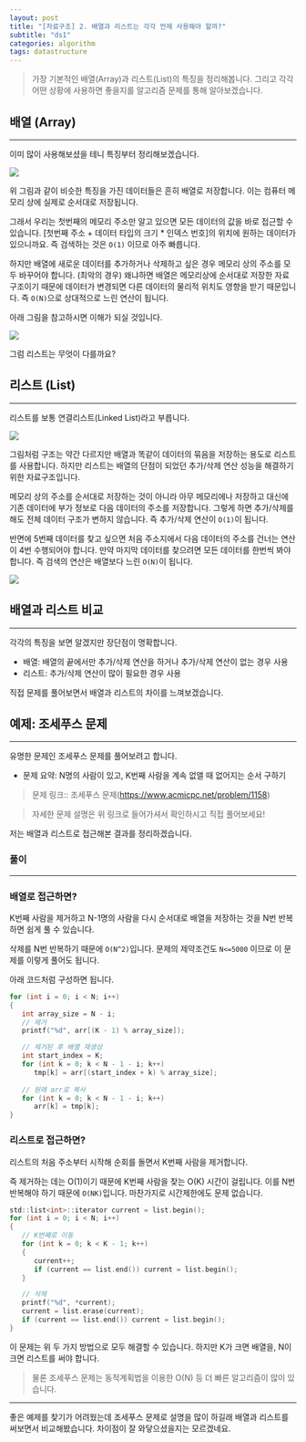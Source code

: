 ```yaml
---
layout: post
title: "[자료구조] 2. 배열과 리스트는 각각 언제 사용해야 할까?"
subtitle: "ds1"
categories: algorithm
tags: datastructure
---
```


> 가장 기본적인 배열(Array)과 리스트(List)의 특징을 정리해봅니다. 그리고 각각 어떤 상황에 사용하면 좋을지를 알고리즘 문제를 통해 알아보겠습니다.

## 배열 (Array)
---

이미 많이 사용해보셨을 테니 특징부터 정리해보겠습니다.

![](https://laboputer.github.io/assets/img/algorithm/ds/02_array.PNG)


위 그림과 같이 비슷한 특징을 가진 데이터들은 흔히 배열로 저장합니다. 이는 컴퓨터 메모리 상에 실제로 순서대로 저장됩니다.

그래서 우리는 첫번째의 메모리 주소만 알고 있으면 모든 데이터의 값을 바로 접근할 수 있습니다. [첫번째 주소 + 데이터 타입의 크기 * 인덱스 번호]의 위치에 원하는 데이터가 있으니까요.
즉 검색하는 것은 `O(1)` 이므로 아주 빠릅니다.

하지만 배열에 새로운 데이터를 추가하거나 삭제하고 싶은 경우 메모리 상의 주소를 모두 바꾸어야 합니다. (최악의 경우)
왜냐하면 배열은 메모리상에 순서대로 저장한 자료구조이기 때문에 데이터가 변경되면 다른 데이터의 물리적 위치도 영향을 받기 때문입니다.
즉 `O(N)`으로 상대적으로 느린 연산이 됩니다.

아래 그림을 참고하시면 이해가 되실 것입니다.

![](https://laboputer.github.io/assets/img/algorithm/ds/02_array2.PNG)

그럼 리스트는 무엇이 다를까요?

## 리스트 (List)
---

리스트를 보통 연결리스트(Linked List)라고 부릅니다.

![](https://laboputer.github.io/assets/img/algorithm/ds/02_list.PNG)

그림처럼 구조는 약간 다르지만 배열과 똑같이 데이터의 묶음을 저장하는 용도로 리스트를 사용합니다. 하지만 리스트는 배열의 단점이 되었던 추가/삭제 연산 성능을 해결하기 위한 자료구조입니다.

메모리 상의 주소를 순서대로 저장하는 것이 아니라 아무 메모리에나 저장하고 대신에 기존 데이터에 부가 정보로 다음 데이터의 주소를 저장합니다. 그렇게 하면
추가/삭제를 해도 전체 데이터 구조가 변하지 않습니다. 즉 추가/삭제 연산이 `O(1)`이 됩니다.

반면에 5번째 데이터를 찾고 싶으면 처음 주소지에서 다음 데이터의 주소를 건너는 연산이 4번 수행되어야 합니다. 만약 마지막 데이터를 찾으려면 모든 데이터를 한번씩 봐야 합니다.
즉 검색의 연산은 배열보다 느린 `O(N)`이 됩니다.

![](https://laboputer.github.io/assets/img/algorithm/ds/02_list2.PNG)

## 배열과 리스트 비교
---

각각의 특징을 보면 알겠지만 장단점이 명확합니다.

- 배열: 배열의 끝에서만 추가/삭제 연산을 하거나 추가/삭제 연산이 없는 경우 사용
- 리스트: 추가/삭제 연산이 많이 필요한 경우 사용

직접 문제를 풀어보면서 배열과 리스트의 차이를 느껴보겠습니다.

## 예제: 조세푸스 문제
---

유명한 문제인 조세푸스 문제를 풀어보려고 합니다.

- 문제 요약: N명의 사람이 있고, K번째 사람을 계속 없앨 때 없어지는 순서 구하기

> 문제 링크:: 조세푸스 문제(https://www.acmicpc.net/problem/1158)

> 자세한 문제 설명은 위 링크로 들어가셔서 확인하시고 직접 풀어보세요!

저는 배열과 리스트로 접근해본 결과를 정리하겠습니다.

### 풀이
---

### 배열로 접근하면?
K번째 사람을 제거하고 N-1명의 사람을 다시 순서대로 배열을 저장하는 것을 N번 반복하면 쉽게 풀 수 있습니다.

삭제를 N번 반복하기 때문에 `O(N^2)`입니다. 문제의 제약조건도 `N<=5000` 이므로 이 문제를 이렇게 풀어도 됩니다.

아래 코드처럼 구성하면 됩니다.

```C
for (int i = 0; i < N; i++)
{
   int array_size = N - i;
   // 제거
   printf("%d", arr[(K - 1) % array_size]);

   // 제거된 후 배열 재생성
   int start_index = K;
   for (int k = 0; k < N - 1 - i; k++)
      tmp[k] = arr[(start_index + k) % array_size];
   
   // 원래 arr로 복사
   for (int k = 0; k < N - 1 - i; k++)
      arr[k] = tmp[k];
}
```

### 리스트로 접근하면?
리스트의 처음 주소부터 시작해 순회를 돌면서 K번째 사람을 제거합니다.

즉 제거하는 데는 O(1)이기 때문에 K번째 사람을 찾는 O(K) 시간이 걸립니다.
이를 N번 반복해야 하기 때문에 `O(NK)`입니다. 마찬가지로 시간제한에도 문제 없습니다.

```C
std::list<int>::iterator current = list.begin();
for (int i = 0; i < N; i++)
{
   // K번째로 이동
   for (int k = 0; k < K - 1; k++)
   {
      current++;
      if (current == list.end()) current = list.begin();
   }

   // 삭제
   printf("%d", *current);
   current = list.erase(current);
   if (current == list.end()) current = list.begin();
}
```

이 문제는 위 두 가지 방법으로 모두 해결할 수 있습니다. 하지만 K가 크면 배열을, N이 크면 리스트를 써야 합니다.

> 물론 조세푸스 문제는 동적계획법을 이용한 O(N) 등 더 빠른 알고리즘이 많이 있습니다.

---
좋은 예제를 찾기가 어려웠는데 조세푸스 문제로 설명을 많이 하길래 배열과 리스트를 써보면서 비교해봤습니다. 차이점이 잘 와닿으셨을지는 모르겠네요.